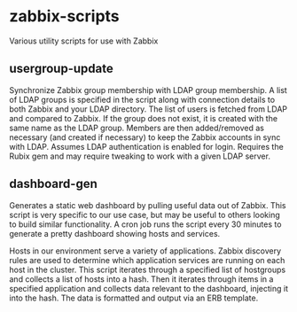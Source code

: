 zabbix-scripts
==============

Various utility scripts for use with Zabbix

usergroup-update
-----------------------

Synchronize Zabbix group membership with LDAP group membership.  A list of LDAP
groups is specified in the script along with connection details to both Zabbix
and your LDAP directory.  The list of users is fetched from LDAP and compared to
Zabbix.  If the group does not exist, it is created with the same name as the
LDAP group.  Members are then added/removed as necessary (and created if
necessary) to keep the Zabbix accounts in sync with LDAP.  Assumes LDAP
authentication is enabled for login.  Requires the Rubix gem and may require
tweaking to work with a given LDAP server.

dashboard-gen
-----------------------

Generates a static web dashboard by pulling useful data out of Zabbix. This
script is very specific to our use case, but may be useful to others looking
to build similar functionality.  A cron job runs the script every 30 minutes
to generate a pretty dashboard showing hosts and services.

Hosts in our environment serve a variety of applications. Zabbix discovery
rules are used to determine which application services are running on each
host in the cluster. This script iterates through a specified list of
hostgroups and collects a list of hosts into a hash. Then it iterates through
items in a specified application and collects data relevant to the dashboard,
injecting it into the hash.  The data is formatted and output via an ERB
template.
